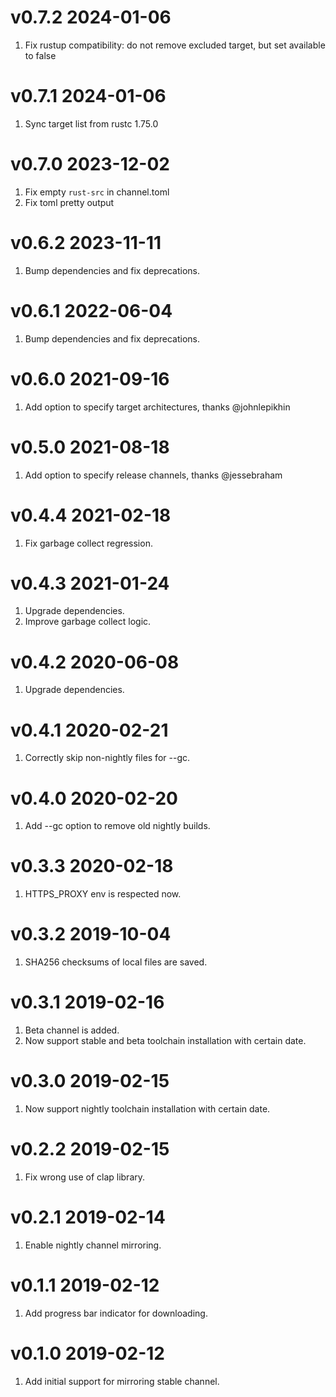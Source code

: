 v0.7.2 2024-01-06
========================

1. Fix rustup compatibility: do not remove excluded target, but set available to false

v0.7.1 2024-01-06
========================

1. Sync target list from rustc 1.75.0

v0.7.0 2023-12-02
========================

1. Fix empty `rust-src` in channel.toml
2. Fix toml pretty output

v0.6.2 2023-11-11
========================

1. Bump dependencies and fix deprecations.

v0.6.1 2022-06-04
========================

1. Bump dependencies and fix deprecations.

v0.6.0 2021-09-16
========================

1. Add option to specify target architectures, thanks @johnlepikhin

v0.5.0 2021-08-18
========================

1. Add option to specify release channels, thanks @jessebraham

v0.4.4 2021-02-18
========================

1. Fix garbage collect regression.

v0.4.3 2021-01-24
========================

1. Upgrade dependencies.
2. Improve garbage collect logic.

v0.4.2 2020-06-08
========================

1. Upgrade dependencies.

v0.4.1 2020-02-21
========================

1. Correctly skip non-nightly files for --gc.

v0.4.0 2020-02-20
========================

1. Add --gc option to remove old nightly builds.

v0.3.3 2020-02-18
========================

1. HTTPS_PROXY env is respected now.

v0.3.2 2019-10-04
========================

1. SHA256 checksums of local files are saved.

v0.3.1 2019-02-16
========================

1. Beta channel is added.
2. Now support stable and beta toolchain installation with certain date.

v0.3.0 2019-02-15
========================

1. Now support nightly toolchain installation with certain date.

v0.2.2 2019-02-15
========================

1. Fix wrong use of clap library.

v0.2.1 2019-02-14
========================

1. Enable nightly channel mirroring.

v0.1.1 2019-02-12
=========================

1. Add progress bar indicator for downloading.

v0.1.0 2019-02-12
=========================

1. Add initial support for mirroring stable channel.
